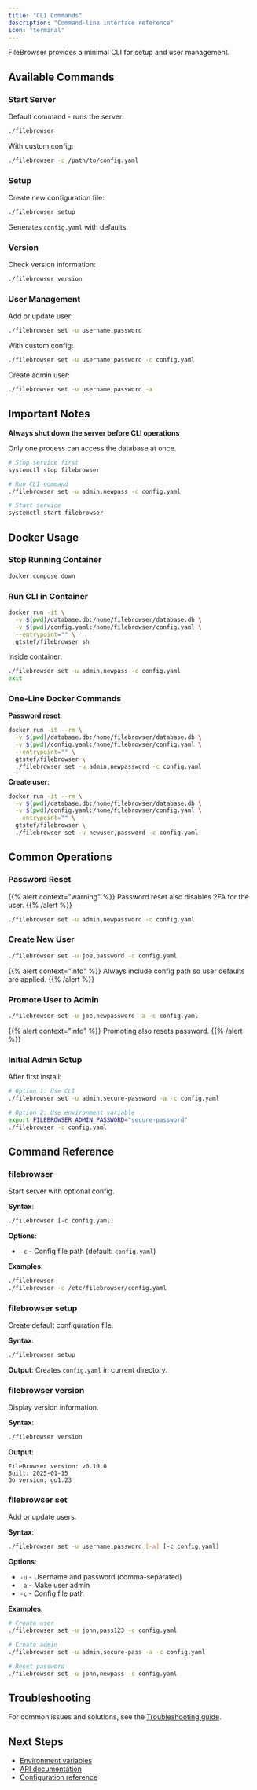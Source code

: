 ```yaml
---
title: "CLI Commands"
description: "Command-line interface reference"
icon: "terminal"
---
```


FileBrowser provides a minimal CLI for setup and user management.

## Available Commands

### Start Server

Default command - runs the server:

```bash
./filebrowser
```

With custom config:

```bash
./filebrowser -c /path/to/config.yaml
```

### Setup

Create new configuration file:

```bash
./filebrowser setup
```

Generates `config.yaml` with defaults.

### Version

Check version information:

```bash
./filebrowser version
```

### User Management

Add or update user:

```bash
./filebrowser set -u username,password
```

With custom config:

```bash
./filebrowser set -u username,password -c config.yaml
```

Create admin user:

```bash
./filebrowser set -u username,password -a
```

## Important Notes

**Always shut down the server before CLI operations**

Only one process can access the database at once.

```bash
# Stop service first
systemctl stop filebrowser

# Run CLI command
./filebrowser set -u admin,newpass -c config.yaml

# Start service
systemctl start filebrowser
```

## Docker Usage

### Stop Running Container

```bash
docker compose down
```

### Run CLI in Container

```bash
docker run -it \
  -v $(pwd)/database.db:/home/filebrowser/database.db \
  -v $(pwd)/config.yaml:/home/filebrowser/config.yaml \
  --entrypoint="" \
  gtstef/filebrowser sh
```

Inside container:
```bash
./filebrowser set -u admin,newpass -c config.yaml
exit
```

### One-Line Docker Commands

**Password reset**:
```bash
docker run -it --rm \
  -v $(pwd)/database.db:/home/filebrowser/database.db \
  -v $(pwd)/config.yaml:/home/filebrowser/config.yaml \
  --entrypoint="" \
  gtstef/filebrowser \
  ./filebrowser set -u admin,newpassword -c config.yaml
```

**Create user**:
```bash
docker run -it --rm \
  -v $(pwd)/database.db:/home/filebrowser/database.db \
  -v $(pwd)/config.yaml:/home/filebrowser/config.yaml \
  --entrypoint="" \
  gtstef/filebrowser \
  ./filebrowser set -u newuser,password -c config.yaml
```

## Common Operations

### Password Reset

{{% alert context="warning" %}}
Password reset also disables 2FA for the user.
{{% /alert %}}

```bash
./filebrowser set -u admin,newpassword -c config.yaml
```

### Create New User

```bash
./filebrowser set -u joe,password -c config.yaml
```

{{% alert context="info" %}}
Always include config path so user defaults are applied.
{{% /alert %}}

### Promote User to Admin

```bash
./filebrowser set -u joe,newpassword -a -c config.yaml
```

{{% alert context="info" %}}
Promoting also resets password.
{{% /alert %}}

### Initial Admin Setup

After first install:

```bash
# Option 1: Use CLI
./filebrowser set -u admin,secure-password -a -c config.yaml

# Option 2: Use environment variable
export FILEBROWSER_ADMIN_PASSWORD="secure-password"
./filebrowser -c config.yaml
```

## Command Reference

### filebrowser

Start server with optional config.

**Syntax**:
```bash
./filebrowser [-c config.yaml]
```

**Options**:
- `-c` - Config file path (default: `config.yaml`)

**Examples**:
```bash
./filebrowser
./filebrowser -c /etc/filebrowser/config.yaml
```

### filebrowser setup

Create default configuration file.

**Syntax**:
```bash
./filebrowser setup
```

**Output**: Creates `config.yaml` in current directory.

### filebrowser version

Display version information.

**Syntax**:
```bash
./filebrowser version
```

**Output**:
```
FileBrowser version: v0.10.0
Built: 2025-01-15
Go version: go1.23
```

### filebrowser set

Add or update users.

**Syntax**:
```bash
./filebrowser set -u username,password [-a] [-c config.yaml]
```

**Options**:
- `-u` - Username and password (comma-separated)
- `-a` - Make user admin
- `-c` - Config file path

**Examples**:
```bash
# Create user
./filebrowser set -u john,pass123 -c config.yaml

# Create admin
./filebrowser set -u admin,secure-pass -a -c config.yaml

# Reset password
./filebrowser set -u john,newpass -c config.yaml
```

## Troubleshooting

For common issues and solutions, see the [Troubleshooting guide](/docs/reference/troubleshooting/).

## Next Steps

- [Environment variables](/docs/reference/environment-variables/)
- [API documentation](/docs/reference/api/)
- [Configuration reference](/docs/reference/configuration/)

